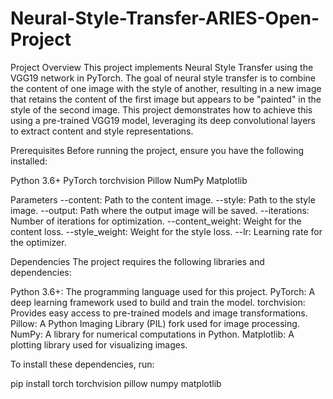 # Neural-Style-Transfer-ARIES-Open-Project
Project Overview
This project implements Neural Style Transfer using the VGG19 network in PyTorch. The goal of neural style transfer is to combine the content of one image with the style of another, resulting in a new image that retains the content of the first image but appears to be "painted" in the style of the second image. This project demonstrates how to achieve this using a pre-trained VGG19 model, leveraging its deep convolutional layers to extract content and style representations.

Prerequisites
Before running the project, ensure you have the following installed:

Python 3.6+
PyTorch
torchvision
Pillow
NumPy
Matplotlib

Parameters
--content: Path to the content image.
--style: Path to the style image.
--output: Path where the output image will be saved.
--iterations: Number of iterations for optimization.
--content_weight: Weight for the content loss.
--style_weight: Weight for the style loss.
--lr: Learning rate for the optimizer.

Dependencies
The project requires the following libraries and dependencies:

Python 3.6+: The programming language used for this project.
PyTorch: A deep learning framework used to build and train the model.
torchvision: Provides easy access to pre-trained models and image transformations.
Pillow: A Python Imaging Library (PIL) fork used for image processing.
NumPy: A library for numerical computations in Python.
Matplotlib: A plotting library used for visualizing images.

To install these dependencies, run:

pip install torch torchvision pillow numpy matplotlib
